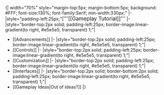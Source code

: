{| width="70%" style="margin-top:5px; margin-bottom:5px; background: #FFF; font-size:130%; font-family:Serif; min-width:330px;"
|-
|style="padding-left:25px;"|<big>'''[[Gameplay Tutorial]]'''</big>
|-
|style="border-top:2px solid; padding-left:25px; border-image:linear-gradient(to right, #e5e5e5, transparent) 1;"|
* [[Advancements]]
|-
|style="border-top:2px solid; padding-left:25px; border-image:linear-gradient(to right, #e5e5e5, transparent) 1;"|
* [[Controls]]
|-
|style="border-top:2px solid; padding-left:25px; border-image:linear-gradient(to right, #e5e5e5, transparent) 1;"|
* [[Customization]]
|-
|style="border-top:2px solid; padding-left:25px; border-image:linear-gradient(to right, #e5e5e5, transparent) 1;"|
* [[Interfaces]]
|-
|style="border-top:2px solid; border-bottom:2px solid; padding-left:25px; border-image:linear-gradient(to right, #e5e5e5, transparent) 1;"|
* [[Gameplay Ideas|Out of ideas?]]
|}